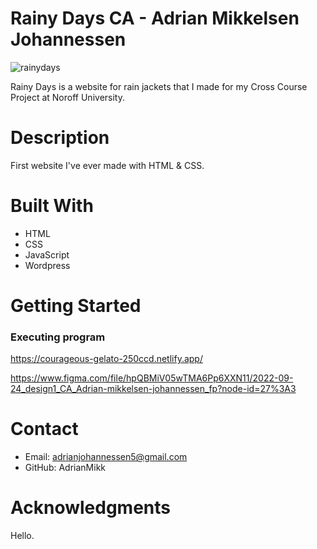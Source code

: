 # Rainy Days CA - Adrian Mikkelsen Johannessen

![rainydays](https://github.com/AdrianMikk/VSCode-RainyDays/assets/113434165/4375ec68-77e5-46a2-93a8-824c4781f74f)

Rainy Days is a website for rain jackets that I made for my Cross Course Project at Noroff University.

# Description

First website I've ever made with HTML & CSS.

# Built With 

- HTML 
- CSS
- JavaScript
- Wordpress

# Getting Started

### Executing program

https://courageous-gelato-250ccd.netlify.app/

https://www.figma.com/file/hpQBMiV05wTMA6Pp6XXN11/2022-09-24_design1_CA_Adrian-mikkelsen-johannessen_fp?node-id=27%3A3

# Contact 

- Email: adrianjohannessen5@gmail.com
- GitHub: AdrianMikk

# Acknowledgments 

Hello.


